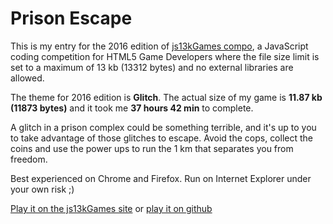 # Prison Escape
This is my entry for the 2016 edition of [js13kGames compo](http://js13kgames.com/), a JavaScript coding competition
for HTML5 Game Developers where the file size limit is set to a maximum of 13 kb (13312 bytes) and no external 
libraries are allowed.

The theme for 2016 edition is **Glitch**. The actual size of my game is **11.87 kb (11873 bytes)** and it took me 
**37 hours 42 min** to complete.

A glitch in a prison complex could be something terrible, and it's up to you to take advantage of those glitches to 
escape. Avoid the cops, collect the coins and use the power ups to run the 1 km that separates you from freedom.

Best experienced on Chrome and Firefox. Run on Internet Explorer under your own risk ;)

[Play it on the js13kGames site](http://js13kgames.com/entries/prison-escape) or [play it on github](http://satanas.github.io/prison-escape)
